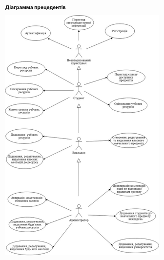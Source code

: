 ### Діаграмма прецедентів

![Image alt](https://github.com/chestnyh/dblabs/raw/master/images/use_cases_diagram.jpg)